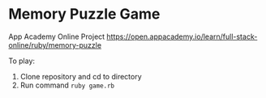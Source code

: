 <h1>Memory Puzzle Game</h1>

App Academy Online Project https://open.appacademy.io/learn/full-stack-online/ruby/memory-puzzle

To play:  
1. Clone repository and cd to directory 
2. Run command `ruby game.rb`
